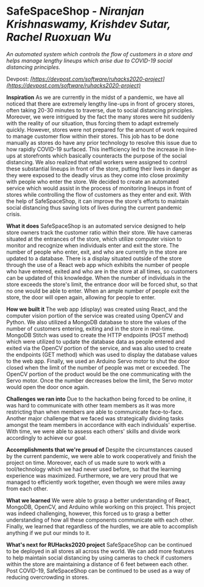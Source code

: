 # SafeSpaceShop *- Niranjan Krishnaswamy, Krishdev Sutar, Rachel Ruoxuan Wu*

*An automated system which controls the flow of customers in a store and helps manage lengthy lineups which arise due to COVID-19 social distancing principles.*

Devpost: *[https://devpost.com/software/ruhacks2020-project](https://devpost.com/software/ruhacks2020-project)*

**Inspiration**
As we are currently in the midst of a pandemic, we have all noticed that there are extremely lengthy line-ups in front 
of grocery stores, often taking 20-30 minutes to traverse, due to social distancing principles.  Moreover, we were 
intrigued by the fact the many stores were hit suddenly with the reality of our situation, thus forcing them to  adapt 
extremely quickly. However, stores were not prepared for the amount of work required to manage customer flow within their 
stores. This job has to be done manually as stores do have any prior technology to resolve this issue due to how rapidly 
COVID-19 surfaced. This inefficiency led to the increase in line-ups at storefronts which basically counteracts the purpose 
of the social distancing. We also realized that retail workers were assigned to control these substantial lineups in front 
of the store, putting their lives in danger as they were exposed to the deadly virus as they come into close proximity with 
people who enter the store. We decided to create an automated service which would assist in the process of monitoring lineups 
in front of stores while controlling the flow of customers as they enter and exit. With the help of SafeSpaceShop, it can 
improve the store's efforts to maintain social distancing thus saving lots of lives during the current pandemic crisis.

**What it does**
SafeSpaceShop is an automated service designed to help store owners track the customer ratio within their store. We have 
cameras situated at the entrances of the store, which utilize computer vision to monitor and recognize when individuals 
enter and exit the store. The number of people who enter, exit, and who are currently in the store are updated to a database. 
There is a display situated outside of the store through the use of a React web app which exhibits the number of people who 
have entered, exited and who are in the store at all times, so customers can be updated of this knowledge. When the number 
of individuals in the store exceeds the store's limit, the entrance door will be forced shut, so that no one would be able 
to enter. When an ample number of people exit the store, the door will open again, allowing for people to enter.

**How we built it**
The web app (display) was created using React, and the computer vision portion of the service was created using OpenCV and 
Python. We also utilized a MongoDB database to store the values of the number of customers entering, exiting and in the 
store in real-time. MongoDB Stitch was used to create the HTTP endpoints (POST method) which were utilized to update the 
database data as people entered and exited via the OpenCV portion of the service, and was also used to create the endpoints 
(GET method) which was used to display the database values to the web app. Finally, we used an Arduino Servo motor to shut the 
door closed when the limit of the number of people was met or exceeded. The OpenCV portion of the product would be the one 
communicating with the Servo motor. Once the number decreases below the limit, the Servo motor would open the door once again.

**Challenges we ran into**
Due to the hackathon being forced to be online, it was hard to communicate with other team members as it was more restricting 
than when members are able to communicate face-to-face. Another major challenge that we faced was strategically dividing tasks 
amongst the team members in accordance with each individuals' expertise. With time, we were able to assess each others' skills 
and divide work accordingly to achieve our goal.

**Accomplishments that we're proud of**
Despite the circumstances caused by the current pandemic, we were able to work cooperatively and finish the project on time. 
Moreover, each of us made sure to work with a tool/technology which we had never used before, so that the learning experience 
was maximized. Furthermore, we are very proud that we managed to efficiently work together, even though we were miles away from 
each other.

**What we learned**
We were able to grasp a better understanding of React, MongoDB, OpenCV, and Arduino while working on this project. This project 
was indeed challenging, however, this forced us to grasp a better understanding of how all these components communicate with each 
other. Finally, we learned that regardless of the hurdles, we are able to accomplish anything if we put our minds to it.

**What's next for RUHacks2020 project**
SafeSpaceShop can be continued to be deployed in all stores all across the world. We can add more features to help maintain social 
distancing by using cameras to check if customers within the store are maintaining a distance of 6 feet between each other. Post 
COVID-19, SafeSpaceShop can be continued to be used as a way of reducing overcrowding in stores.
